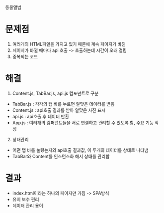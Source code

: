 동물앨범

# 문제점 
1. 여러개의 HTML파일을 가지고 있기 때문에 계속 페이지가 바뀜
2. 페이지가 바뀔 때마다 api 호출 -> 호출하는데 시간이 오래 걸림
3. 중복되는 코드

# 해결
1. Content.js, TabBar.js, api.js 컴포넌트로 구분
  - TabBar.js : 각각의 탭 바를 누르면 알맞은 데이터를 받음
  - Content.js : api호출 결과를 받아 알맞은 사진 표시
  - api.js : api호출 후 데이터 반환
  - App.js : 여러개의 컴퍼넌트들을 서로 연결하고 관리할 수 있도록 함, 주요 기능 작성
2. 상태관리
  - 어떤 탭 바를 눌렀는지와 api호출 결과값, 이 두개의 데이터를 상태로 나타냄
  - TabBar와 Content를 인스턴스화 해서 상태를 관리함

# 결과
- index.html이라는 하나의 페이지만 가짐 -> SPA방식
- 유지 보수 편리
- 데이터 관리 용이
  
